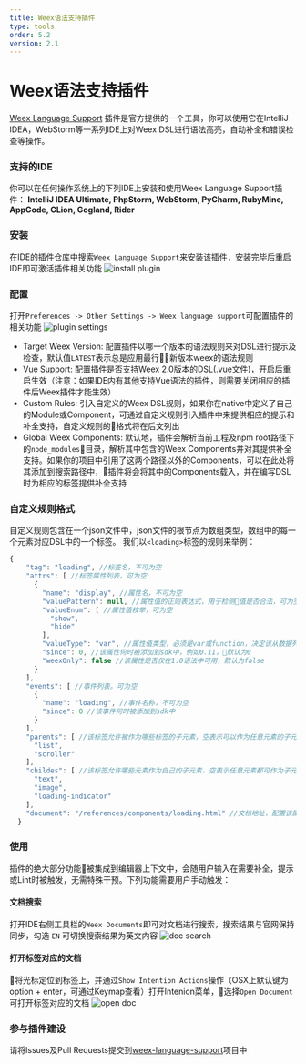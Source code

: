 ```yaml
---
title: Weex语法支持插件
type: tools
order: 5.2
version: 2.1
---
```


# Weex语法支持插件

[Weex Language Support](https://plugins.jetbrains.com/plugin/9189-weex-language-support) 插件是官方提供的一个工具，你可以使用它在IntelliJ IDEA，WebStorm等一系列IDE上对Weex DSL进行语法高亮，自动补全和错误检查等操作。

### 支持的IDE
你可以在任何操作系统上的下列IDE上安装和使用Weex Language Support插件：
**IntelliJ IDEA Ultimate, PhpStorm,  WebStorm,  PyCharm,  RubyMine,  AppCode,  CLion,  Gogland,  Rider**

### 安装
在IDE的插件仓库中搜索`Weex Language Support`来安装该插件，安装完毕后重启IDE即可激活插件相关功能
![install plugin](https://img.alicdn.com/tfs/TB1y6nrXwvGK1Jjy0FdXXaxzVXa-1316-462.png)

### 配置
打开`Preferences -> Other Settings -> Weex language support`可配置插件的相关功能
![plugin settings](https://img.alicdn.com/tfs/TB1FonrXwvGK1Jjy0FgXXX9hFXa-559-244.png)
- Target Weex Version: 配置插件以哪一个版本的语法规则来对DSL进行提示及检查，默认值`LATEST`表示总是应用最行新版本weex的语法规则
- Vue Support: 配置插件是否支持Weex 2.0版本的DSL(.vue文件)，开启后重启生效（注意：如果IDE内有其他支持Vue语法的插件，则需要关闭相应的插件后Weex插件才能生效）
- Custom Rules: 引入自定义的Weex DSL规则，如果你在native中定义了自己的Module或Component，可通过自定义规则引入插件中来提供相应的提示和补全支持，自定义规则的格式将在后文列出
- Global Weex Components: 默认地，插件会解析当前工程及npm root路径下的`node_modules`目录，解析其中包含的Weex Components并对其提供补全支持。如果你的项目中引用了这两个路径以外的Components，可以在此处将其添加到搜索路径中，插件将会将其中的Components载入，并在编写DSL时为相应的标签提供补全支持

### 自定义规则格式
自定义规则包含在一个json文件中，json文件的根节点为数组类型，数组中的每一个元素对应DSL中的一个标签。
我们以`<loading>`标签的规则来举例：
```js
{
    "tag": "loading", //标签名，不可为空
    "attrs": [ //标签属性列表，可为空
      {
        "name": "display", //属性名，不可为空
        "valuePattern": null, //属性值的正则表达式，用于检测值是否合法，可为空
        "valueEnum": [ //属性值枚举，可为空
          "show",
          "hide"
        ],
        "valueType": "var", //属性值类型，必须是var或function，决定该从数据列表还是函数列表中查找属性值补全的候选值，不可为空
        "since": 0, //该属性何时被添加到sdk中，例如0.11，默认为0
        "weexOnly": false //该属性是否仅在1.0语法中可用，默认为false
      }
    ],
    "events": [ //事件列表。可为空
      {
        "name": "loading", //事件名称，不可为空
        "since": 0 //该事件何时被添加到sdk中
      }
    ],
    "parents": [ //该标签允许被作为哪些标签的子元素，空表示可以作为任意元素的子元素
      "list",
      "scroller"
    ],
    "childes": [ //该标签允许哪些元素作为自己的子元素，空表示任意元素都可作为子元素
      "text",
      "image",
      "loading-indicator"
    ],
    "document": "/references/components/loading.html" //文档地址，配置该属性之后可在编辑界面中对应的标签上直接打开文档
  }
```

### 使用
插件的绝大部分功能被集成到编辑器上下文中，会随用户输入在需要补全，提示或Lint时被触发，无需特殊干预。下列功能需要用户手动触发：
#### 文档搜索
打开IDE右侧工具栏的`Weex Documents`即可对文档进行搜索，搜索结果与官网保持同步，勾选 `EN` 可切换搜索结果为英文内容
![doc search](https://img.alicdn.com/tfs/TB1ihvDXE6FK1Jjy0FoXXXHqVXa-360-430.png)

#### 打开标签对应的文档
将光标定位到标签上，并通过`Show Intention Actions`操作（OSX上默认键为 option + enter，可通过Keymap查看）打开Intenion菜单，选择`Open Document`可打开标签对应的文档
![open doc](https://img.alicdn.com/tfs/TB1LeLDXDzGK1JjSspjXXcHWXXa-416-86.png)

### 参与插件建设
请将Issues及Pull Requests提交到[weex-language-support](https://github.com/misakuo/weex-language-support)项目中
